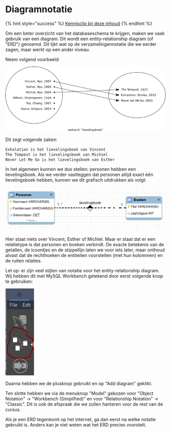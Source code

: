 # Diagramnotatie

{% hint style="success" %}
[Kennisclip bij deze inhoud](https://youtu.be/EEho14DAyZE)
{% endhint %}

Om een beter overzicht van het databaseschema te krijgen, maken we vaak gebruik van een diagram. Dit wordt een entity-relationship diagram (of "ERD") genoemd. Dit lijkt wat op de verzamelingennotatie die we eerder zagen, maar werkt op een ander niveau.

Neem volgend voorbeeld:

![](../../.gitbook/assets/lievelingsboek.png)

Dit zegt volgende zaken:

```
Exhalation is het lievelingsboek van Vincent
The Tempest is het lievelingsboek van Michiel
Never Let Me Go is het lievelingsboek van Esther
```

In het algemeen kunnen we dus stellen: personen hebben een lievelingsboek. Als we verder vastleggen dat personen altijd exact één lievelingsboek hebben, kunnen we dit grafisch uitdrukken als volgt:

![](../../.gitbook/assets/eerste-erd.png)

Hier staat niets over Vincent, Esther of Michiel. Maar er staat dat er een relatietype is dat personen en boeken verbindt. De exacte betekenis van de getallen, de icoontjes en de stippellijn laten we voor iets later, maar onthoud alvast dat de rechthoeken de entiteiten voorstellen (met hun kolommen) en de ruiten relaties.

Let op: er zijn veel stijlen van notatie voor het entity-relationship diagram. Wij hebben dit met MySQL Workbench getekend door eerst volgende knop te gebruiken:

![](../../.gitbook/assets/diagram-editor.png)

Daarna hebben we de plusknop gebruikt en op "Add diagram" geklikt.

Ten slotte hebben we via de menuknop "Model" gekozen voor "Object Notation" → "Workbench (Simplified)" en voor "Relationship Notation" → "Classic". Dit is ook de afspraak die we zullen hanteren voor de rest van de cursus.

Als je een ERD tegenkomt op het internet, ga dan eerst na welke notatie gebruikt is. Anders kan je niet weten wat het ERD precies voorstelt.
